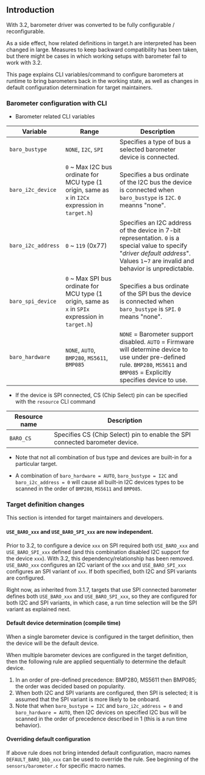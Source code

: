 ## Introduction

With 3.2, barometer driver was converted to be fully configurable / reconfigurable.

As a side effect, how related definitions in target.h are interpreted has been changed in large. Measures to keep backward compatibility has been taken, but there might be cases in which working setups with barometer fail to work with 3.2.

This page explains CLI variables/command to configure barometers at runtime to bring barometers back in the working state, as well as changes in default configuration determination for target maintainers.

### Barometer configuration with CLI

- Barometer related CLI variables

| Variable | Range | Description |
|----------|-------|---------|
| `baro_bustype` | `NONE`, `I2C`, `SPI` | Specifies a type of bus a selected barometer device is connected.
| `baro_i2c_device` | `0` ~ Max I2C bus ordinate for MCU type (1 origin, same as `x` in `I2Cx` expression in `target.h`) | Specifies a bus ordinate of the I2C bus the device is connected when `baro_bustype` is `I2C`. `0` meanns "none". |
| `baro_i2c_address` | `0` ~ `119` (0x77) | Specifies an I2C address of the device in 7-bit representation. `0` is a special value to specify "_driver default address_". Values `1`~`7` are invalid and behavior is unpredictable. |
| `baro_spi_device` | `0` ~ Max SPI bus ordinate for MCU type (1 origin, same as `x` in `SPIx` expression in `target.h`) | Specifies a bus ordinate of the SPI bus the device is connected when `baro_bustype` is `SPI`. `0` means "none". |
| `baro_hardware` | `NONE`, `AUTO`, `BMP280`, `MS5611`, `BMP085` | `NONE` = Barometer support disabled. `AUTO` = Firmware will determine device to use under pre-defined rule. `BMP280`, `MS5611` and `BMP085` = Explicitly specifies device to use.

- If the device is SPI connected, CS (Chip Select) pin can be specified with the `resource` CLI command

| Resource name | Description |
|---------------|-------------|
| `BARO_CS`     | Specifies CS (Chip Select) pin to enable the SPI connected barometer device. |

- Note that not all combination of bus type and devices are built-in for a particular target.

- A combination of `baro_hardware = AUTO`, `baro_bustype = I2C` and `baro_i2c_address = 0` will cause all built-in I2C devices types to be scanned in the order of `BMP280`, `MS5611` and `BMP085`.

### Target definition changes

This section is intended for target maintainers and developers.

#### `USE_BARO_xxx` and `USE_BARO_SPI_xxx` are now independent.
Prior to 3.2, to configure a device `xxx` on SPI required both `USE_BARO_xxx` and `USE_BARO_SPI_xxx` defined (and this combination disabled I2C support for the device `xxx`). With 3.2, this dependency/relationship has been removed. `USE_BARO_xxx` configures an I2C variant of the `xxx` and `USE_BARO_SPI_xxx` configures an SPI variant of `xxx`. If both specified, both I2C and SPI variants are configured.

Right now, as inherited from 3.1.7, targets that use SPI connected barometer defines both `USE_BARO_xxx` and `USE_BARO_SPI_xxx`, so they are configured for both I2C and SPI variants, in which case, a run time selection will be the SPI variant as explained next.

#### Default device determination (compile time)

When a single barometer device is configured in the target definition, then the device will be the default device.

When multiple barometer devices are configured in the target definition, then the following rule are applied sequentially to determine the default device.

1. In an order of pre-defined precedence: BMP280, MS5611 then BMP085; the order was decided based on popularity.
2. When both I2C and SPI variants are configured, then SPI is selected; it is assumed that the SPI variant is more likely to be onboard.
3. Note that when `baro_bustype = I2C` and `baro_i2c_address = 0` and `baro_hardware = AUTO`, then I2C devices on specified I2C bus will be scanned in the order of precedence described in 1 (this is a run time behavior).

#### Overriding default configuration

If above rule does not bring intended default configuration, macro names `DEFAULT_BARO_bbb_xxx` can be used to override the rule. See beginning of the `sensors/barometer.c` for specific macro names.